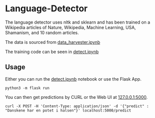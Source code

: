 # Language-Detector

The language detector uses nltk and sklearn and has been trained on a Wikipedia articles of Nature, Wikipedia, Machine Learning, USA, Shamanism, and 10 random articles.

The data is sourced from [data_harvester.ipynb](https://github.com/babyygemperor/Language-Detector/blob/main/data_harvester.ipynb)

The training code can be seen in [detect.ipynb](https://github.com/babyygemperor/Language-Detector/blob/main/detect.ipynb)

## Usage

Either you can run the [detect.ipynb](https://github.com/babyygemperor/Language-Detector/blob/main/detect.ipynb) notebook or use the Flask App.

```shell
python3 -m flask run
```

You can then get predictions by CURL or the Web UI at [127.0.0.1:5000](http://127.0.0.1:5000/).

```shell
curl -X POST -H 'Content-Type: application/json' -d '{"predict" : "Danskene har en potet i halsen"}' localhost:5000/predict
```